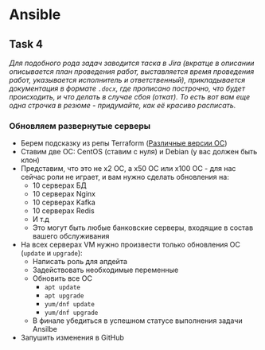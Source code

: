 # Ansible

## Task 4

_Для подобного рода задач заводится таска в Jira (вкратце в описании описывается план проведения работ, выставляется время проведения работ, указывается исполнитель и ответственный), прикладывается документация в формате `.docx`, где прописано построчно, что будет происходить, и что делать в случае сбоя (откат). То есть вот вам еще одна строчка в резюме - придумайте, как её красиво расписать._

### Обновляем развернутые серверы

- Берем подсказку из репы Terraform ([Различные версии ОС](https://github.com/lamjob1993/terraform-monitoring/tree/main/terraform))
- Ставим две ОС: CentOS (ставим с нуля) и Debian (у вас должен быть клон)
- Представим, что это не x2 ОС, а x50 ОС или x100 ОС - для нас сейчас роли не играет, и вам нужно сделать обновления на:
  - 10 серверах БД
  - 10 серверах Nginx
  - 10 серверах Kafka
  - 10 серверах Redis
  - И т.д
  - Это могут быть любые банковские серверы, входящие в состав вашего обслуживания
- На всех серверах VM нужно произвести только обновления ОС (`update` и `upgrade`):
  - Написать роль для апдейта
  - Задействовать необходимые переменные
  - Обновить все ОС
    - `apt update`
    - `apt upgrade`
    - `yum/dnf update`
    - `yum/dnf upgrade`
  - В финале убедиться в успешном статусе выполнения задачи Ansilbe
- Запушить изменения в GitHub
